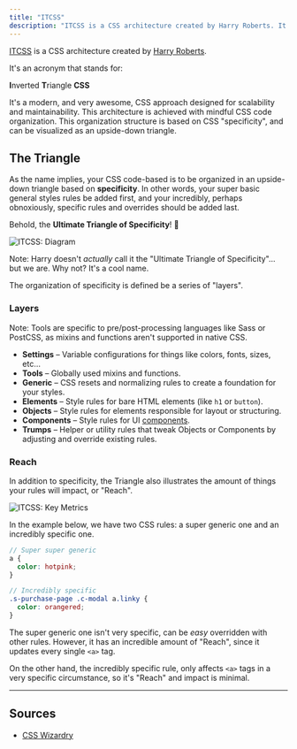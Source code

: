 ```yaml
---
title: "ITCSS"
description: "ITCSS is a CSS architecture created by Harry Roberts. It's an acronym that stands for Inverted Triangle CSS."
---
```


[ITCSS](http://itcss.io/) is a CSS architecture created by [Harry Roberts](https://twitter.com/csswizardry).

It's an acronym that stands for:

<div class="tx-h2 u-mrg-t-5 u-mrg-b-8 t-tx-charcoal-400">
  <strong class="t-tx-charcoal-600">I</strong>nverted
  <strong class="t-tx-charcoal-600">T</strong>riangle
  <strong class="t-tx-charcoal-600">CSS</strong>
</div>

It's a modern, and very awesome, CSS approach designed for scalability and maintainability. This architecture is achieved with mindful CSS code organization. This organization structure is based on CSS "specificity", and can be visualized as an upside-down triangle.


## The Triangle

As the name implies, your CSS code-based is to be organized in an upside-down triangle based on **specificity**. In other words, your super basic general styles rules be added first, and your incredibly, perhaps obnoxiously, specific rules and overrides should be added last.

Behold, the **Ultimate Triangle of Specificity**! 🙌

![ITCSS: Diagram](/seed/images/glossary/itcss.svg)

Note: Harry doesn't _actually_ call it the "Ultimate Triangle of Specificity"… but we are. Why not? It's a cool name.

The organization of specificity is defined be a series of "layers".


### Layers

Note: Tools are specific to pre/post-processing languages like Sass or PostCSS, as mixins and functions aren't supported in native CSS.

* **Settings** – Variable configurations for things like colors, fonts, sizes, etc…
* **Tools** – Globally used mixins and functions.
* **Generic** – CSS resets and normalizing rules to create a foundation for your styles.
* **Elements** – Style rules for bare HTML elements (like `h1` or `button`).
* **Objects** – Style rules for elements responsible for layout or structuring.
* **Components** – Style rules for UI [components](/seed/glossary/component).
* **Trumps** – Helper or utility rules that tweak Objects or Components by adjusting and override existing rules.


### Reach

In addition to specificity, the Triangle also illustrates the amount of things your rules will impact, or "Reach".

![ITCSS: Key Metrics](/seed/images/glossary/itcss-key-metrics.svg)

In the example below, we have two CSS rules: a super generic one and an incredibly specific one.

```styles.scss
// Super super generic
a {
  color: hotpink;
}

// Incredibly specific
.s-purchase-page .c-modal a.linky {
  color: orangered;
}
```

The super generic one isn't very specific, can be _easy_ overridden with other rules. However, it has an incredible amount of "Reach", since it updates every single `<a>` tag.

On the other hand, the incredibly specific rule, only affects `<a>` tags in a very specific circumstance, so it's "Reach" and impact is minimal.



---


## Sources

* [CSS Wizardry](http://csswizardry.net/talks/2014/11/itcss-dafed.pdf)
